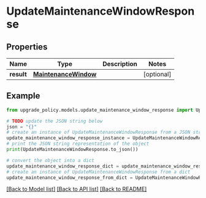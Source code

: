 # UpdateMaintenanceWindowResponse


## Properties

Name | Type | Description | Notes
------------ | ------------- | ------------- | -------------
**result** | [**MaintenanceWindow**](MaintenanceWindow.md) |  | [optional] 

## Example

```python
from upgrade_policy.models.update_maintenance_window_response import UpdateMaintenanceWindowResponse

# TODO update the JSON string below
json = "{}"
# create an instance of UpdateMaintenanceWindowResponse from a JSON string
update_maintenance_window_response_instance = UpdateMaintenanceWindowResponse.from_json(json)
# print the JSON string representation of the object
print(UpdateMaintenanceWindowResponse.to_json())

# convert the object into a dict
update_maintenance_window_response_dict = update_maintenance_window_response_instance.to_dict()
# create an instance of UpdateMaintenanceWindowResponse from a dict
update_maintenance_window_response_from_dict = UpdateMaintenanceWindowResponse.from_dict(update_maintenance_window_response_dict)
```
[[Back to Model list]](../README.md#documentation-for-models) [[Back to API list]](../README.md#documentation-for-api-endpoints) [[Back to README]](../README.md)


